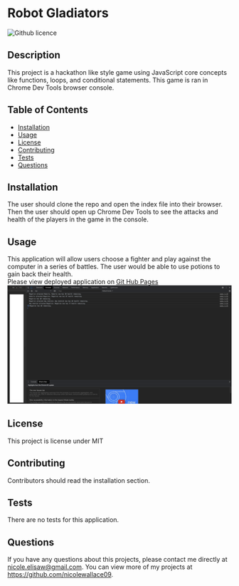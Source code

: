 # Robot Gladiators
![Github licence](http://img.shields.io/badge/license-MIT-blue.svg)

## Description 
This project is a hackathon like style game using JavaScript core concepts like functions, loops, and conditional statements. This game is ran in Chrome Dev Tools browser console. 

## Table of Contents
* [Installation](#installation)
* [Usage](#usage)
* [License](#license)
* [Contributing](#contributing)
* [Tests](#tests)
* [Questions](#questions)

## Installation 
The user should clone the repo and open the index file into their browser. Then the user should open up Chrome Dev Tools to see the attacks and health of the players in the game in the console. 

## Usage 
This application will allow users choose a fighter and play against the computer in a series of battles. The user would be able to use potions to gain back their health. <br>
Please view deployed application on [Git Hub Pages](https://nicolewallace09.github.io/robot-gladiators/scree)<br>
<img src='assets/images/screenshot.png'>

## License 
This project is license under MIT

## Contributing 
Contributors should read the installation section. 

## Tests
There are no tests for this application. 

## Questions
If you have any questions about this projects, please contact me directly at nicole.elisaw@gmail.com. You can view more of my projects at https://github.com/nicolewallace09.